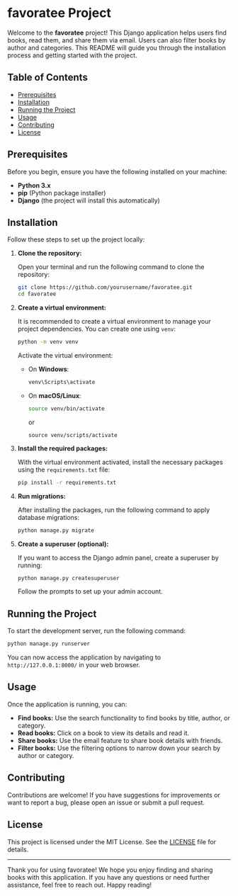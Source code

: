 # favoratee Project

Welcome to the **favoratee** project! This Django application helps users find books, read them, and share them via email. Users can also filter books by author and categories. This README will guide you through the installation process and getting started with the project.

## Table of Contents

- [Prerequisites](#prerequisites)
- [Installation](#installation)
- [Running the Project](#running-the-project)
- [Usage](#usage)
- [Contributing](#contributing)
- [License](#license)

## Prerequisites

Before you begin, ensure you have the following installed on your machine:

- **Python 3.x**
- **pip** (Python package installer)
- **Django** (the project will install this automatically)

## Installation

Follow these steps to set up the project locally:

1. **Clone the repository:**

   Open your terminal and run the following command to clone the repository:

   ```bash
   git clone https://github.com/yourusername/favoratee.git
   cd favoratee
   ```

2. **Create a virtual environment:**

   It is recommended to create a virtual environment to manage your project dependencies. You can create one using `venv`:

   ```bash
   python -m venv venv
   ```

   Activate the virtual environment:

   - On **Windows**:

     ```bash
     venv\Scripts\activate
     ```

   - On **macOS/Linux**:

     ```bash
     source venv/bin/activate 
     ```
     or
     ```
     source venv/scripts/activate
     ```

3. **Install the required packages:**

   With the virtual environment activated, install the necessary packages using the `requirements.txt` file:

   ```bash
   pip install -r requirements.txt
   ```

4. **Run migrations:**

   After installing the packages, run the following command to apply database migrations:

   ```bash
   python manage.py migrate
   ```

5. **Create a superuser (optional):**

   If you want to access the Django admin panel, create a superuser by running:

   ```bash
   python manage.py createsuperuser
   ```

   Follow the prompts to set up your admin account.

## Running the Project

To start the development server, run the following command:

```bash
python manage.py runserver
```

You can now access the application by navigating to `http://127.0.0.1:8000/` in your web browser.

## Usage

Once the application is running, you can:

- **Find books:** Use the search functionality to find books by title, author, or category.
- **Read books:** Click on a book to view its details and read it.
- **Share books:** Use the email feature to share book details with friends.
- **Filter books:** Use the filtering options to narrow down your search by author or category.

## Contributing

Contributions are welcome! If you have suggestions for improvements or want to report a bug, please open an issue or submit a pull request.

## License

This project is licensed under the MIT License. See the [LICENSE](LICENSE) file for details.

---

Thank you for using favoratee! We hope you enjoy finding and sharing books with this application. If you have any questions or need further assistance, feel free to reach out. Happy reading!
```
